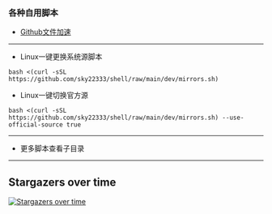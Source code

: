 ### 各种自用脚本

- [Github文件加速](https://yishijie.gitlab.io/ziyuan/)

---

- Linux一键更换系统源脚本
```
bash <(curl -sSL https://github.com/sky22333/shell/raw/main/dev/mirrors.sh)
```
- Linux一键切换官方源
```
bash <(curl -sSL https://github.com/sky22333/shell/raw/main/dev/mirrors.sh) --use-official-source true
```
---

- 更多脚本查看子目录


---

## Stargazers over time
[![Stargazers over time](https://starchart.cc/sky22333/hostswitcher.svg?variant=adaptive)](https://starchart.cc/sky22333/hostswitcher)
